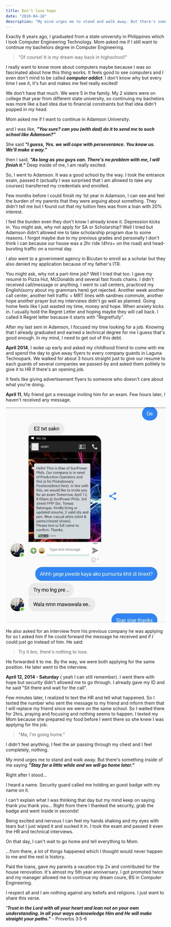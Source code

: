 ```yaml
---
title: Don't lose hope
date: "2019-04-18"
description: "My mind urges me to stand and walk away. But there's something inside of me saying \"Stay for a little while and we will go home later.\"."
---
```


Exactly 6 years ago, I graduated from a state university in Philippines which I took Computer Engineering Technology. Mom asked me if I still want to continue my bachelors degree in Computer Engineering.

>"Of course! It is my dream way back in highschool!"

I really want to know more about computers maybe because I was so fascinated about how this thing works. It feels good to see computers and I even don't mind to be called ***computer addict***. I don't know why but every time I see it, it's fun and makes me feel really excited!

We don't have that much. We were 5 in the family. My 2 sisters were on college that year from different state university, so continuing my bachelors was more like a bad idea due to financial constraints but that idea didn't popped in my head.

Mom asked me if I want to continue in Adamson University.

and I was like, ***"You sure? can you (with dad) do it to send me to such school like Adamson?"***

She said ***"I guess, Yes. we will cope with perseverance. You know us. We'll make a way."***

then I said, ***"As long as you guys can. There's no problem with me, I will finish it."*** Deep inside of me, I am really excited.

So, I went to Adamson. It was a good school by the way. I took the entrance exam, passed it (actually I was surprised that I am allowed to take any courses) transferred my credentials and enrolled.

Few months before I could finish my 1st year in Adamson, I can see and feel the burden of my parents that they were arguing about something. They didn't tell me but I found out that my tuition fees was from a loan with 20% interest.

I feel the burden even they don't know I already knew it. Depression kicks in. You might ask, why not apply for SA or Scholarship? Well I tried but Adamson didn't allowed me to take scholarship program due to some reasons. I forgot maybe due to my previous grades and personally I don't think I can because our house was a 2hr ride (4hrs+ on the road) and head-bursting traffic on a normal day.

I also went to a government agency in Bicutan to enroll as a scholar but they also denied my application  because of my father's ITR.

You might ask, why not a part-time job? Well I tried that too. I gave my resumé to Pizza Hut, McDonalds and several fast foods chains. I didn't received call/message or anything. I went to call centers, practiced my English(sorry about my grammars here) got rejected. Another week another call center, another hell traffic + MRT lines with sardines commute, another hope another prayer but my interviews didn't go well as planned. Going home feels like I just wasted my time, money and hope. When anxiety kicks in. I usually hold the Regret Letter and hoping maybe they will call back. I called it Regret letter because it starts with "Regretfully".

After my last sem in Adamson, I focused my time looking for a job. Knowing that I already graduated and earned a technical degree for me I guess that's good enough. In my mind, I need to get out of this debt.

**April 2014**, I woke up early and asked my childhood friend to come with me and spend the day to give away flyers to every company guards in Laguna Technopark. We walked for about 3 hours straight just to give our resumé to each guards of several companies we passed-by and asked them politely to give it to HR if there's an opening job.

It feels like giving advertisement flyers to someone who doesn't care about what you're doing.

**April 11**, My friend got a message inviting him for an exam. Few hours later, I haven't received any message.

![Invitation Message](./txtmessage.png)

He also asked for an interview from his previous company he was applying for so I asked him if he could forward the message he received and if I could just go instead of him. He said:

>Try it bro, there's nothing to lose.

He forwarded it to me. By the way, we were both applying for the same position. He later went to the interview.

**April 12, 2014 - Saturday**
( yeah I can still remember). 
I went there with hope but security didn't allowed me to go through. I already gave my ID and he said "Sit there and wait for the call".

Few minutes later, I realized to text the HR and tell what happened. So I texted the number who sent the message to my friend and inform them that I will replace my friend since we were on the same school. So I waited there for 2hrs, praying and focusing and nothing seems to happen. I texted my Mom because she prepared my food before I went there so she knew I was applying for the job.

>"Ma, I'm going home."

I didn't feel anything, I feel the air passing through my chest and I feel completely, nothing.

My mind urges me to stand and walk away. But there's something inside of me saying ***"Stay for a little while and we will go home later."***

Right after I stood...

I heard a name. Security guard called me holding an guest badge with my name on it.

I can't explain what I was thinking that day but my mind keep on saying thank you thank you... Right from there I thanked the security, grab the badge and went inside in seconds!

Being excited and nervous I can feel my hands shaking and my eyes with tears but I just wiped it and sucked it in. I took the exam and passed it even the HR and technical interviews.

On that day, I can't wait to go home and tell everything to Mom.

...from there, a lot of things happened which I thought would never happen to me and the rest is history.

Paid the loans, gave my parents a vacation trip 2x and contributed for the house renovation. It's almost my 5th year anniversary. I got promoted twice and my manager allowed me to continue my dream coure, BS in Computer Engineering.

I respect all and I am nothing against any beliefs and religions. I just want to share this verse.

***'Trust in the Lord with all your heart and lean not on your own understanding. In all your ways acknowledge Him and He will make straight your paths."*** - Proverbs 3:5-6
